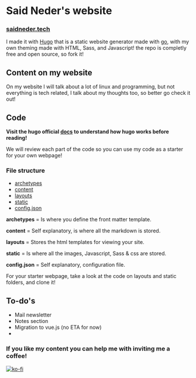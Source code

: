 # Said Neder's website

### [saidneder.tech](https://saidneder.tech/)

I made it with [Hugo](https://gohugo.io/) that is a static website generator made
with [go](https://golang.org/), with my own theming made with HTML, Sass, and Javascript!
the repo is completly free and open source, so fork it!

## Content on my website

On my website I will talk about a lot of linux and programming, but not everything
is tech related, I talk about my thoughts too, so better go check it out!

## Code

**Visit the hugo official [docs](https://gohugo.io/documentation/) to understand how
hugo works before reading!**

We will review each part of the code so you can use my code as a starter for your
own webpage!

### File structure

-   [archetypes](https://github.com/crazyc4t/crazyc4t.github.io/tree/main/archetypes)
-   [content](https://github.com/crazyc4t/crazyc4t.github.io/tree/main/content)
-   [layouts](https://github.com/crazyc4t/crazyc4t.github.io/tree/main/layouts)
-   [static](https://github.com/crazyc4t/crazyc4t.github.io/tree/main/static)
-   [config.json](https://github.com/crazyc4t/crazyc4t.github.io/blob/main/config.json)

**archetypes** = Is where you define the front matter template.

**content** = Self explanatory, is where all the markdown is stored.

**layouts** =  Stores the html templates for viewing your site.

**static** = Is where all the images, Javascript, Sass & css are stored.

**config.json** = Self explanatory, configuration file.

For your starter webpage, take a look at the code on layouts and static folders, and clone it!

## To-do's
- Mail newsletter
- Notes section
- Migration to vue.js (no ETA for now)
- 
### If you like my content you can help me with inviting me a coffee!


[![ko-fi](https://ko-fi.com/img/githubbutton_sm.svg)](https://ko-fi.com/darthneder)